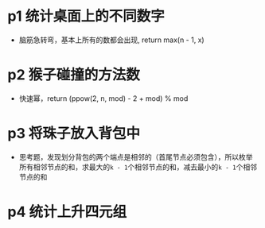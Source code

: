 # p1 统计桌面上的不同数字
* 脑筋急转弯，基本上所有的数都会出现, return max(n - 1, x)

# p2 猴子碰撞的方法数
* 快速幂，return (ppow(2, n, mod) - 2 + mod) % mod

# p3 将珠子放入背包中
* 思考题，发现划分背包的两个端点是相邻的（首尾节点必须包含），所以枚举所有相邻节点的和，求最大的`k - 1`个相邻节点的和，减去最小的`k - 1`个相邻节点的和

# p4 统计上升四元组
